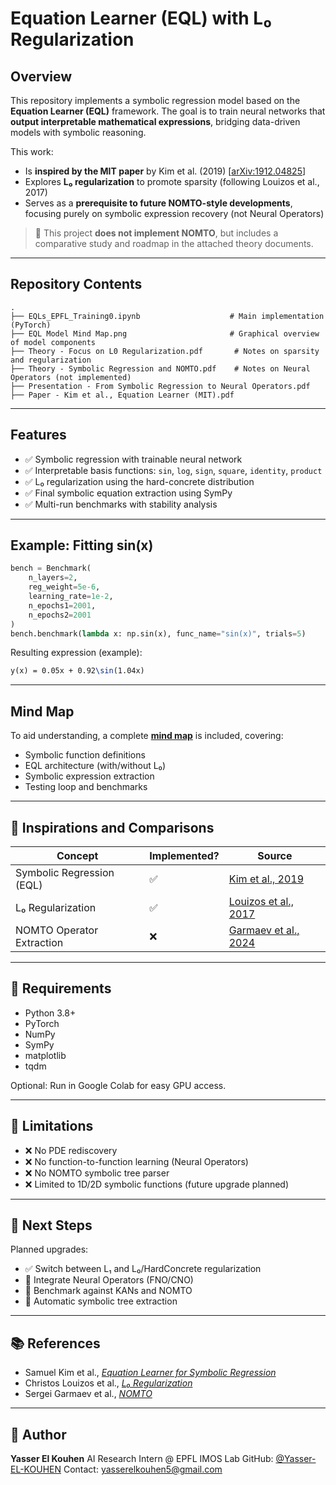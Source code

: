 # Equation Learner (EQL) with L₀ Regularization

## Overview

This repository implements a symbolic regression model based on the **Equation Learner (EQL)** framework. The goal is to train neural networks that **output interpretable mathematical expressions**, bridging data-driven models with symbolic reasoning.

This work:

* Is **inspired by the MIT paper** by Kim et al. (2019) \[[arXiv:1912.04825](https://arxiv.org/abs/1912.04825)]
* Explores **L₀ regularization** to promote sparsity (following Louizos et al., 2017)
* Serves as a **prerequisite to future NOMTO-style developments**, focusing purely on symbolic expression recovery (not Neural Operators)

> 🧩 This project **does not implement NOMTO**, but includes a comparative study and roadmap in the attached theory documents.

---

## Repository Contents

```
.
├── EQLs_EPFL_Training0.ipynb                    # Main implementation (PyTorch)
├── EQL Model Mind Map.png                       # Graphical overview of model components
├── Theory - Focus on L0 Regularization.pdf       # Notes on sparsity and regularization
├── Theory - Symbolic Regression and NOMTO.pdf    # Notes on Neural Operators (not implemented)
├── Presentation - From Symbolic Regression to Neural Operators.pdf
├── Paper - Kim et al., Equation Learner (MIT).pdf
```

---

## Features

* ✅ Symbolic regression with trainable neural network
* ✅ Interpretable basis functions: `sin`, `log`, `sign`, `square`, `identity`, `product`
* ✅ L₀ regularization using the hard-concrete distribution
* ✅ Final symbolic equation extraction using SymPy
* ✅ Multi-run benchmarks with stability analysis

---

## Example: Fitting sin(x)

```python
bench = Benchmark(
    n_layers=2,
    reg_weight=5e-6,
    learning_rate=1e-2,
    n_epochs1=2001,
    n_epochs2=2001
)
bench.benchmark(lambda x: np.sin(x), func_name="sin(x)", trials=5)
```

Resulting expression (example):

```latex
y(x) = 0.05x + 0.92\sin(1.04x)
```

---

## Mind Map

To aid understanding, a complete [**mind map**](./EQL%20Model%20Mind%20Map.png) is included, covering:

* Symbolic function definitions
* EQL architecture (with/without L₀)
* Symbolic expression extraction
* Testing loop and benchmarks

---

## 🧬 Inspirations and Comparisons

| Concept                   | Implemented? | Source                                                   |
| ------------------------- | ------------ | -------------------------------------------------------- |
| Symbolic Regression (EQL) | ✅            | [Kim et al., 2019](https://arxiv.org/abs/1912.04825)     |
| L₀ Regularization         | ✅            | [Louizos et al., 2017](https://arxiv.org/abs/1712.01312) |
| NOMTO Operator Extraction | ❌            | [Garmaev et al., 2024](https://arxiv.org/abs/2501.08086) |

---

## 📎 Requirements

* Python 3.8+
* PyTorch
* NumPy
* SymPy
* matplotlib
* tqdm

Optional: Run in Google Colab for easy GPU access.

---

## 🚧 Limitations

* ❌ No PDE rediscovery
* ❌ No function-to-function learning (Neural Operators)
* ❌ No NOMTO symbolic tree parser
* ❌ Limited to 1D/2D symbolic functions (future upgrade planned)

---

## 🧪 Next Steps

Planned upgrades:

* ✅ Switch between L₁ and L₀/HardConcrete regularization
* 🔄 Integrate Neural Operators (FNO/CNO)
* 🔄 Benchmark against KANs and NOMTO
* 🔄 Automatic symbolic tree extraction

---

## 📚 References

* Samuel Kim et al., [*Equation Learner for Symbolic Regression*](https://arxiv.org/abs/1912.04825)
* Christos Louizos et al., [*L₀ Regularization*](https://arxiv.org/abs/1712.01312)
* Sergei Garmaev et al., [*NOMTO*](https://arxiv.org/abs/2501.08086)

---

## 👤 Author

**Yasser El Kouhen**
AI Research Intern @ EPFL IMOS Lab
GitHub: [@Yasser-EL-KOUHEN](https://github.com/Yasser-EL-KOUHEN)
Contact: [yasserelkouhen5@gmail.com](mailto:yasserelkouhen5@gmail.com)

